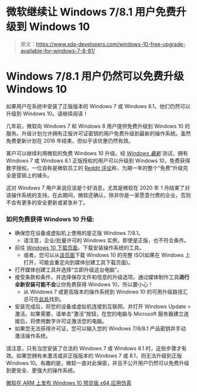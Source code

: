 # 微软继续让 Windows 7/8.1 用户免费升级到 Windows 10

> 原文：<https://www.xda-developers.com/windows-10-free-upgrade-available-for-windows-7-8-81/>

# Windows 7/8.1 用户仍然可以免费升级 Windows 10

如果用户在系统中安装了正版版本的 Windows 7 或 Windows 8.1，他们仍然可以升级到 Windows 10。请继续阅读！

几年前，微软向 Windows 7 和 Windows 8 用户提供免费升级到 Windows 10 的服务。升级计划允许拥有正版许可证密钥的用户免费升级到最新的操作系统。虽然免费更新计划在 2016 年结束，但似乎该优惠仍然有效。

客户可以继续利用微软的免费 Windows 10 升级。经 [*Windows 最新*](https://www.windowslatest.com/2020/12/26/windows-10-free-upgrade-offer-is-still-valid/) 测试，拥有 Windows 7 或 Windows 8.1 正版授权的用户可以升级到 Windows 10，免费获得数字授权。一位自称是微软员工的 [Reddit 评论](https://old.reddit.com/r/sysadmin/comments/e35i4i/apparently_microsoft_is_still_allowing_free/f92802f/)称，为期一年的整个“免费”升级完全是营销上的噱头。

这对 Windows 7 用户来说应该是个好消息，尤其是微软在 2020 年 1 月结束了对该操作系统的支持。在此期间，微软还确认，除非你是一家愿意付费的企业，否则不会有更多的安全更新或紧急补丁。

### 如何免费获得 Windows 10 升级:

*   确保您在设备或虚拟机上使用的是正版 Windows 7/8.1。
    *   请注意，企业/批量许可的 Windows 实例，即使是正版，也不符合条件。
*   前往 [Windows 10 下载页面](https://www.microsoft.com/en-us/software-download/windows10)，下载安装操作系统的工具。
    *   或者，您可以从[该页面](https://www.microsoft.com/en-us/software-download/windows10ISO)下载 Windows 10 的完整 ISO(如果在 Windows 上打开，可能会重定向到媒体创建工具下载页面)。
*   打开媒体创建工具并选择“立即升级这台电脑”。
*   接受条款和条件，并选择保存文件和信息的升级选项。通过媒体制作工具**进行全新安装可能不会**让你免费获得 Windows 10，所以要小心！
    *   从 Windows 7 或更高版本的操作系统到 Windows 10 的可用升级路径汇总可在[此处](https://docs.microsoft.com/en-us/windows/deployment/upgrade/windows-10-upgrade-paths)找到。
*   安装完成后，将您的设备或虚拟机连接到互联网，并打开 Windows Update >激活。如果需要，请单击“激活”按钮，在您的电脑与 Microsoft 服务器建立连接后，将使用数字许可证激活您的电脑。
*   如果您无法获得许可证，您可以输入您的 Windows 7/8/8.1 产品密钥并手动激活操作系统。

请注意，只有当您安装了合法的 Windows 7 或 Windows 8.1 时，这些步骤才有效。如果您拥有未激活或非正版版本的 Windows 7 或 8.1，则无法升级到正版 Windows 10。有趣的是，微软一直对此保密，并且不公开用户仍然可以免费升级到更安全、更强大的操作系统。

[微软在 ARM 上发布 Windows 10 预览版 x64 应用仿真](https://www.xda-developers.com/microsoft-x64-app-emulation-in-preview-for-windows-10/)